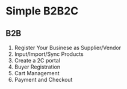 # Simple B2B2C

## B2B

1. Register Your Businese as Supplier/Vendor
2. Input/Import/Sync Products
3. Create a 2C portal
4. Buyer Registration
5. Cart Management
6. Payment and Checkout
